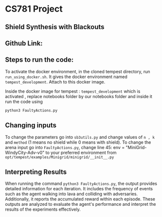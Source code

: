 # CS781 Project 
## Shield Synthesis with Blackouts
## Github Link: 
## Steps to run the code:
To activate the docker environment, in the cloned tempest directory, run ```run_using_docker.sh```. It gives the docker environment named ```tempest_development```. 
Attach to this docker image.

Inside the docker image for tempest : ```tempest_development``` which is activated , replace notebooks folder by our notebooks folder and inside it run the code using 

```python3 FaultyActions.py```

## Changing inputs
To change the parameters go into ```sb3utils.py``` and change values of ```n , k``` and ```method```  (1 means no shield while 0 means with shield).
To change the arena input go into ```FaultyActions.py```, change line 45: env = "MiniGrid-WindyCity-Adv-v0" to your preferred environment from ```opt/tempest/examples/Minigrid/minigrid/__init__.py```

## Interpreting Results
When running the command ```python3 FaultyActions.py```, the output provides detailed information for each iteration. It includes the frequency of events such as the agent walking into lava and colliding with adversaries. Additionally, it reports the accumulated reward within each episode. These outputs are analyzed to evaluate the agent's performance and interpret the results of the experiments effectively.
